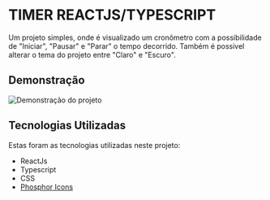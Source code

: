 # TIMER REACTJS/TYPESCRIPT

Um projeto simples, onde é visualizado um cronômetro com a possibilidade de "Iniciar", "Pausar" e "Parar" o tempo decorrido. Também é possivel alterar o tema do projeto entre "Claro" e "Escuro".

## Demonstração

![Demonstração do projeto](https://media.giphy.com/media/qgvXPuggq1WnEeRaiP/giphy.gif)

## Tecnologias Utilizadas

Estas foram as tecnologias utilizadas neste projeto:

- ReactJs
- Typescript
- CSS
- [Phosphor Icons](https://phosphoricons.com/)